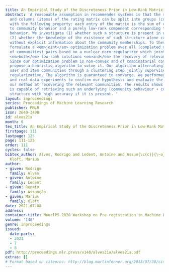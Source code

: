 ```yaml
---
title: An Empirical Study of the Discreteness Prior in Low-Rank Matrix Completion
abstract: 'A reasonable assumption in recommender systems is that the rows (users)
  and columns (items) of the rating matrix can be split into groups (communities)
  with the following property: each entry of the matrix is the sum of components corresponding
  to community behavior and a purely low-rank component corresponding to individual
  behavior. We investigate (1) whether such a structure is present in real-world datasets,
  (2) whether the knowledge of the existence of such structure alone can improve performance,
  without explicit information about the community memberships. To these ends, we
  formulate a <em>joint</em> optimization problem over all (completed matrix, set
  of communities) pairs based on a nuclear-norm regularizer which jointly encourages
  <em>both</em> low-rank solutions <em>and</em> the recovery of relevant communities.
  Since our optimization problem is non-convex and of combinatorial complexity, we
  propose a heuristic algorithm to solve it. Our algorithm alternatingly refines the
  user and item communities through a clustering step jointly supervised by nuclear-norm
  regularization. The algorithm is guaranteed to converge. We performed synthetic
  and real data experiments to confirm our hypothesis and evaluate the efficacy of
  our method at recovering the relevant communities. The results shows that our method
  is capable of retrieving such an underlying (community behaviour + continuous low-rank)
  structure with high accuracy if it is present. '
layout: inproceedings
series: Proceedings of Machine Learning Research
publisher: PMLR
issn: 2640-3498
id: alves21a
month: 0
tex_title: An Empirical Study of the Discreteness Prior in Low-Rank Matrix Completion
firstpage: 111
lastpage: 125
page: 111-125
order: 111
cycles: false
bibtex_author: Alves, Rodrigo and Ledent, Antoine and Assun{\c{c}}{\~a}o, Renato and
  Kloft, Marius
author:
- given: Rodrigo
  family: Alves
- given: Antoine
  family: Ledent
- given: Renato
  family: Assunção
- given: Marius
  family: Kloft
date: 2021-07-08
address:
container-title: NeurIPS 2020 Workshop on Pre-registration in Machine Learning
volume: '148'
genre: inproceedings
issued:
  date-parts:
  - 2021
  - 7
  - 8
pdf: http://proceedings.mlr.press/v148/alves21a/alves21a.pdf
extras: []
# Format based on citeproc: http://blog.martinfenner.org/2013/07/30/citeproc-yaml-for-bibliographies/
---
```

